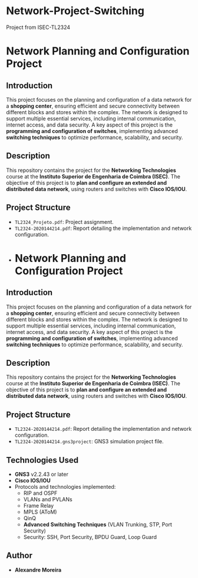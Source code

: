 # Network-Project-Switching
Project from ISEC-TL2324

# Network Planning and Configuration Project

## Introduction
This project focuses on the planning and configuration of a data network for a **shopping center**, ensuring efficient and secure connectivity between different blocks and stores within the complex. The network is designed to support multiple essential services, including internal communication, internet access, and data security. A key aspect of this project is the **programming and configuration of switches**, implementing advanced **switching techniques** to optimize performance, scalability, and security.

## Description
This repository contains the project for the **Networking Technologies** course at the **Instituto Superior de Engenharia de Coimbra (ISEC)**. The objective of this project is to **plan and configure an extended and distributed data network**, using routers and switches with **Cisco IOS/IOU**.

## Project Structure
- `TL2324_Projeto.pdf`: Project assignment.
- `TL2324-2020144214.pdf`: Report detailing the implementation and network configuration.
- # Network Planning and Configuration Project

## Introduction
This project focuses on the planning and configuration of a data network for a **shopping center**, ensuring efficient and secure connectivity between different blocks and stores within the complex. The network is designed to support multiple essential services, including internal communication, internet access, and data security. A key aspect of this project is the **programming and configuration of switches**, implementing advanced **switching techniques** to optimize performance, scalability, and security.

## Description
This repository contains the project for the **Networking Technologies** course at the **Instituto Superior de Engenharia de Coimbra (ISEC)**. The objective of this project is to **plan and configure an extended and distributed data network**, using routers and switches with **Cisco IOS/IOU**.

## Project Structure
- `TL2324-2020144214.pdf`: Report detailing the implementation and network configuration.
- `TL2324-2020144214.gns3project`: GNS3 simulation project file.

## Technologies Used
- **GNS3** v2.2.43 or later
- **Cisco IOS/IOU**
- Protocols and technologies implemented:
  - RIP and OSPF
  - VLANs and PVLANs
  - Frame Relay
  - MPLS (AToM)
  - QinQ
  - **Advanced Switching Techniques** (VLAN Trunking, STP, Port Security)
  - Security: SSH, Port Security, BPDU Guard, Loop Guard

## Author
- **Alexandre Moreira** 

